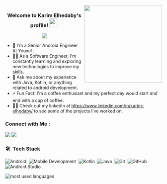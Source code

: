 
<img width="250" align="right" src="https://c.tenor.com/_DOBjnGspYAAAAAM/code-coding.gif">

<h3 align="center">
  Welcome to Karim Elhedaby's profile!
  <img src="https://media.giphy.com/media/hvRJCLFzcasrR4ia7z/giphy.gif" width="28">
</h3>

<!-- Typing SVG by DenverCoder1 - https://github.com/DenverCoder1/readme-typing-svg -->
<p align="center">
  <a href="https://github.com/DenverCoder1/readme-typing-svg"><img src="https://readme-typing-svg.herokuapp.com/?lines=Senior%20application%20developer;Always%20learning%20new%20things&font=Fira%20Code&center=true&width=440&height=45&color=f75c7e&vCenter=true&size=22"></a>
</p> 

- 🏢 I'm a Senior Android Engineer At Youxel . 
- 👨‍💻 As a Software Engineer, I'm constantly learning and exploring new technologies to improve my skills.
- 💬 Ask me about my experience with Java, Kotlin, or anything related to android development.
- ⚡ Fun Fact: I'm a coffee enthusiast and my perfect day would start and end with a cup of coffee.
- 👨‍💻 Check out my linkedIn at https://www.linkedin.com/in/karim-elhedaby/ to see some of the projects I've worked on.


### Connect with Me :

<a href="https://www.linkedin.com/in/karim-elhedaby/" target="_blank"><img src="https://img.shields.io/badge/-Karim%20Elhedaby-0077B5?style=for-the-badge&logo=Linkedin&logoColor=white"/></a>
<a href="https://t.me/karimElgh" target="_blank"><img src="https://img.shields.io/badge/-Karim%20Elhedaby-0077B5?style=for-the-badge&logo=Telegram&logoColor=white"/></a>
### 🛠 &nbsp;Tech Stack
![Android](https://img.shields.io/badge/-Android-05122A?style=flat&logo=android)&nbsp;
![Mobile Development](https://img.shields.io/badge/-Mobile%20Development-05122A?style=flat&logo=mobile-development&logoColor=007ACC)&nbsp;
![Kotlin](https://img.shields.io/badge/-Kotlin-05122A?style=flat&logo=kotlin&logoColor=563D7C)&nbsp;
![Java](https://img.shields.io/badge/-Java-05122A?style=flat&logo=Java)&nbsp;
![Git](https://img.shields.io/badge/-Git-05122A?style=flat&logo=git)&nbsp;
![GitHub](https://img.shields.io/badge/-GitHub-05122A?style=flat&logo=github)&nbsp;
![Android Studio](https://img.shields.io/badge/-Android%20Studio-05122A?style=flat&logo=android-studio&logoColor=007ACC)&nbsp;


<img align="left" src="https://github-readme-stats.vercel.app/api/top-langs?username=KarimElhedaby&show_icons=true&locale=en&layout=compact&theme=radical" alt="most used languages" />
<br>

